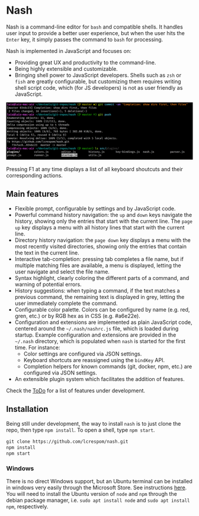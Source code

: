 # Nash
Nash is a command-line editor for `bash` and compatible shells. It handles user input to provide a better user experience, but when the user hits the `Enter` key, it simply passes the command to `bash` for processing.

Nash is implemented in JavaScript and focuses on:
- Providing great UX and productivity to the command-line.
- Being highly extensible and customizable.
- Bringing shell power to JavaScript developers. Shells such as `zsh` or `fish` are greatly configurable,
	but customizing them requires writing shell script code, which (for JS developers) is not as user
	friendly as JavaScript.

![alt text](nash.png)

Pressing F1 at any time displays a list of all keyboard shoutcuts and their corresponding actions.

## Main features
- Flexible prompt, configurable by settings and by JavaScript code.
- Powerful command history navigation: the `up` and `down` keys navigate the history, showing only the entries
	that start with the current line. The `page up` key displays a menu with all history lines that
	start with the current line.
- Directory history navigation: the `page down` key displays a menu with the most recently visited directories,
	showing only the entries that contain the text in the current line.
- Interactive tab-completion: pressing tab completes a file name, but if multiple matching files are
	available, a menu is displayed, letting the user navigate and select the file name.
- Syntax highlight, clearly coloring the different parts of a command, and warning of potential errors.
- History suggestions: when typing a command, if the text matches a previous command, the remaining text
	is displayed in grey, letting the user immediately complete the command.
- Configurable color palette. Colors can be configured by name (e.g. red, gren, etc.) or by RGB hex as
	in CSS (e.g. #a6e22e).
- Configuration and extensions are implemented as plain JavaScript code, centered around the `~/.nash/nashrc.js` file,
	which is loaded during startup. Example configuration and extensions are provided in the `~/.nash` directory,
	which is populated when `nash` is started for the first time. For instance:
	- Color settings are configured via JSON settings.
	- Keyboard shortcuts are reassigned using the `bindKey` API.
	- Completion helpers for known commands (git, docker, npm, etc.) are configured via JSON settings.
- An extensible plugin system which facilitates the addition of features.

Check the [ToDo](TODO.md) for a list of features under development.


## Installation
Being still under development, the way to install `nash` is to just clone the repo, then type `npm install`. To open a shell, type `npm start`.
```
git clone https://github.com/lcrespom/nash.git
npm install
npm start
```

### Windows
There is no direct Windows support, but an Ubuntu terminal can be installed in windows very easily through the Microsoft Store. See instructions [here](https://tutorials.ubuntu.com/tutorial/tutorial-ubuntu-on-windows). You will need to install the Ubuntu version of `node` and `npm` through the debian package manager, i.e. `sudo apt install node` and `sudo apt install npm`, respectively.
